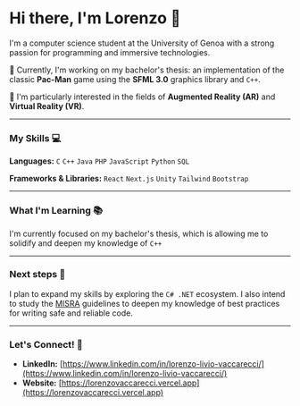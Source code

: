 # Hi there, I'm Lorenzo 👋

I'm a computer science student at the University of Genoa with a strong passion for programming and immersive technologies.

🌱 Currently, I'm working on my bachelor's thesis: an implementation of the classic **Pac-Man** game using the **SFML 3.0** graphics library and `C++`.

🔭 I'm particularly interested in the fields of **Augmented Reality (AR)** and **Virtual Reality (VR)**.

---

### My Skills 💻

**Languages:**
`C` `C++` `Java` `PHP` `JavaScript` `Python` `SQL`

**Frameworks & Libraries:**
`React` `Next.js` `Unity` `Tailwind` `Bootstrap`

---

### What I'm Learning 📚

I'm currently focused on my bachelor's thesis, which is allowing me to solidify and deepen my knowledge of `C++`

---

### Next steps 👣

I plan to expand my skills by exploring the `C# .NET` ecosystem. I also intend to study the [MISRA](https://misra.org.uk/misra-c-plus-plus/) guidelines to deepen my knowledge of best practices for writing safe and reliable code.

---

### Let's Connect! 🤝

* **LinkedIn:** [https://www.linkedin.com/in/lorenzo-livio-vaccarecci/](https://www.linkedin.com/in/lorenzo-livio-vaccarecci/)
* **Website:** [https://lorenzovaccarecci.vercel.app](https://lorenzovaccarecci.vercel.app)
<!--
**GekkeijuITA/GekkeijuITA** is a ✨ _special_ ✨ repository because its `README.md` (this file) appears on your GitHub profile.

Here are some ideas to get you started:

- 🔭 I’m currently working on ...
- 🌱 I’m currently learning ...
- 👯 I’m looking to collaborate on ...
- 🤔 I’m looking for help with ...
- 💬 Ask me about ...
- 📫 How to reach me: ...
- 😄 Pronouns: ...
- ⚡ Fun fact: ...
-->
